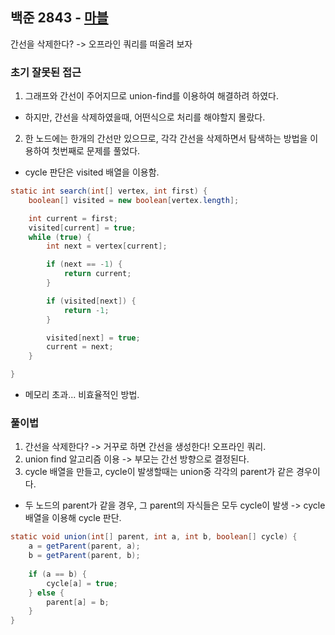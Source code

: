 ## 백준 2843 - [마블](https://www.acmicpc.net/problem/2843)

간선을 삭제한다? -> 오프라인 쿼리를 떠올려 보자


### 초기 잘못된 접근

1. 그래프와 간선이 주어지므로 union-find를 이용하여 해결하려 하였다.
- 하지만, 간선을 삭제하였을때, 어떤식으로 처리를 해야할지 몰랐다.
2. 한 노드에는 한개의 간선만 있으므로, 각각 간선을 삭제하면서 탐색하는 방법을 이용하여 첫번째로 문제를 풀었다.
- cycle 판단은 visited 배열을 이용함.

~~~JAVA
static int search(int[] vertex, int first) {
    boolean[] visited = new boolean[vertex.length];

    int current = first;
    visited[current] = true;
    while (true) {
        int next = vertex[current];

        if (next == -1) {
            return current;
        }

        if (visited[next]) {
            return -1;
        }

        visited[next] = true;
        current = next;
    }

}
~~~

- 메모리 초과... 비효율적인 방법.

### 풀이법

1. 간선을 삭제한다? -> 거꾸로 하면 간선을 생성한다! 오프라인 쿼리.
2. union find 알고리즘 이용 -> 부모는 간선 방향으로 결정된다.
3. cycle 배열을 만들고, cycle이 발생할때는 union중 각각의 parent가 같은 경우이다.
- 두 노드의 parent가 같을 경우, 그 parent의 자식들은 모두 cycle이 발생 -> cycle 배열을 이용해 cycle 판단.
~~~JAVA
static void union(int[] parent, int a, int b, boolean[] cycle) {
    a = getParent(parent, a);
    b = getParent(parent, b);
    
    if (a == b) {
        cycle[a] = true;
    } else {
        parent[a] = b;
    }
}
~~~
